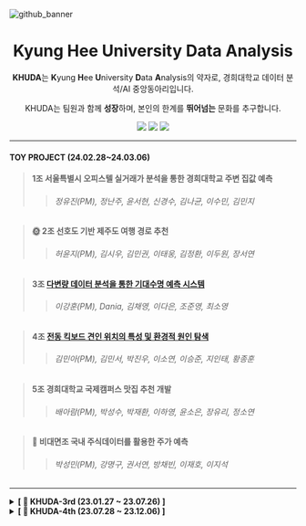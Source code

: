 ![github_banner](https://github.com/khuda-5th/.github/assets/111333350/6fe5e262-93e4-457e-a25d-ad9d749615b8)

<div align=center>
  
# Kyung Hee University Data Analysis



**KHUDA**는 **K**yung **H**ee **U**niversity **D**ata **A**nalysis의 약자로, 경희대학교 데이터 분석/AI 중앙동아리입니다.

KHUDA는 팀원과 함께 **성장**하며, 본인의 한계를 **뛰어넘는** 문화를 추구합니다.

[<img src="https://img.shields.io/badge/Instagram-E4405F?style=flat&logo=Instagram&logoColor=white"/>](https://www.instagram.com/khu_da.official)
[<img src="https://img.shields.io/badge/Github-000000?style=flat&logo=Github&logoColor=white"/>](https://github.com/khuda-5th)
[<img src="https://img.shields.io/badge/Notion-02458D?style=flat&logo=Notion&logoColor=white"/>](https://www.notion.so/c73b4ccb4b4f474198db0d931fa276fd?v=2c9c18f900eb40c0a3324a31a6cc1ef6
)

</div>

---

#### TOY PROJECT (24.02.28~24.03.06)

> **1조 서울특별시 오피스텔 실거래가 분석을 통한 경희대학교 주변 집값 예측**
>> <h6> 정유진(PM), 정난주, 윤서현, 신경수, 김나균, 이수민, 김민지 </h6>

> **🌞 2조 선호도 기반 제주도 여행 경로 추천**
>> <h6> 허윤지(PM), 김시우, 김민권, 이태웅, 김정환, 이두원, 장서연 </h6>

> **3조 [다변량 데이터 분석을 통한 기대수명 예측 시스템](https://github.com/khuda-5th/ML_team3_Prediction-Life-Expectancy)**
>> <h6> 이강훈(PM), Dania, 김채영, 이다은, 조준영, 최소영 </h6>

> **4조 [전동 킥보드 견인 위치의 특성 및 환경적 원인 탐색](https://github.com/khuda-5th/ML_team4_Tow-of-PM-Analysis)**
>> <h6> 김민아(PM), 김민서, 박진우, 이소연, 이승준, 지인태, 황종훈 </h6>

> **5조 경희대학교 국제캠퍼스 맛집 추천 개발**
>> <h6> 배아람(PM), 박성수, 박재환, 이하영, 윤소은, 장유리, 정소연 </h6>

> **🤗 비대면조 국내 주식데이터를 활용한 주가 예측**
>> <h6> 박성민(PM), 강명구, 권서연, 방채빈, 이재호, 이지석 </h6>

---
<!-- 3기 -->
<details>
  <summary><b>[ 🔎 KHUDA-3rd (23.01.27 ~ 23.07.26) ]</b></summary>

  - 3기 Github &nbsp;
  [<img src="https://img.shields.io/badge/Github-181717?style=flat&logo=Github&logoColor=white"/>](https://github.com/khuda-3rd) 
  
  - 3기 Notion &nbsp;
  [<img src="https://img.shields.io/badge/Notion-02458D?style=flat&logo=Notion&logoColor=white"/>](https://www.notion.so/KHUDA-3-9f65e63f178747b991266efeb64e833d?pvs=4) 
   
</details>


<!-- 4기 -->

<details>
  <summary><b>[ 🔎 KHUDA-4th (23.07.28 ~ 23.12.06) ]</b></summary>  

  - 4기 Github &nbsp; 
  [<img src="https://img.shields.io/badge/Github-181717?style=flat&logo=Github&logoColor=white"/>](https://github.com/khuda-4th) 
    
  - 4기 Notion &nbsp; 
  [<img src="https://img.shields.io/badge/Notion-02458D?style=flat&logo=Notion&logoColor=white"/>](https://khuda.notion.site/KHUDA-4th-AI-KHUDA-4-45e8834854dc4402b00b9622c3aa68ee?pvs=4) 
    
</details>
